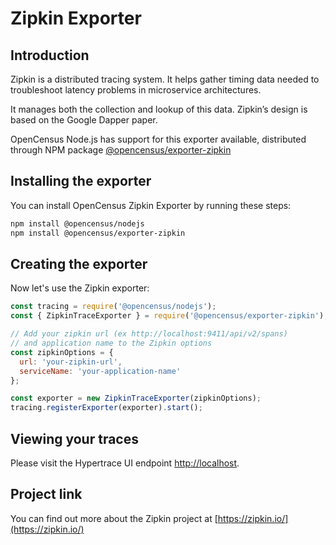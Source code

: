
# Zipkin Exporter

## Introduction
Zipkin is a distributed tracing system. It helps gather timing data needed to troubleshoot latency problems in microservice architectures.

It manages both the collection and lookup of this data. Zipkin’s design is based on the Google Dapper paper.

OpenCensus Node.js has support for this exporter available, distributed through NPM package [@opencensus/exporter-zipkin](https://www.npmjs.com/package/@opencensus/exporter-zipkin)

## Installing the exporter
You can install OpenCensus Zipkin Exporter by running these steps:

```bash
npm install @opencensus/nodejs
npm install @opencensus/exporter-zipkin
```

## Creating the exporter
Now let's use the Zipkin exporter:

```js
const tracing = require('@opencensus/nodejs');
const { ZipkinTraceExporter } = require('@opencensus/exporter-zipkin');

// Add your zipkin url (ex http://localhost:9411/api/v2/spans)
// and application name to the Zipkin options
const zipkinOptions = {
  url: 'your-zipkin-url',
  serviceName: 'your-application-name'
};

const exporter = new ZipkinTraceExporter(zipkinOptions);
tracing.registerExporter(exporter).start();
```

## Viewing your traces
Please visit the Hypertrace UI endpoint [http://localhost](http://localhost).

## Project link
You can find out more about the Zipkin project at [https://zipkin.io/](https://zipkin.io/)
